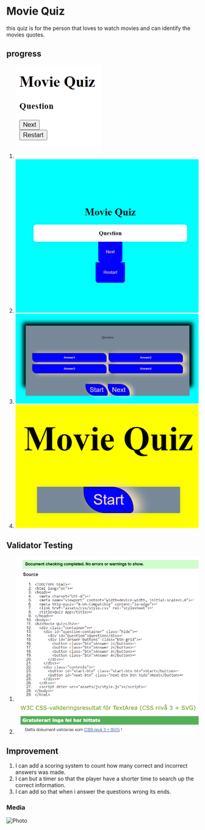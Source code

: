 # Movie Quiz
this quiz is for the person that loves to watch movies and can identify the movies quotes.

## progress
1. ![step1](firstprogress1.png)
2. ![step2](cssprogress.png)
3. ![step3](Secoundcss.png)
4. ![Final](Finalcssimages.png)

## Validator Testing
1. ![HTML](htmlvalidate.png)
2. ![CSS](cssvalidate.png)

## Improvement
1. I can add a scoring system to count how many correct and incorrect answers was made.
2. I can but a timer so that the player have a shorter time to search up the correct information.
3. I can add so that when i answer the questions wrong its ends.

### Media
![Photo](https://www.pexels.com/sv-se/)